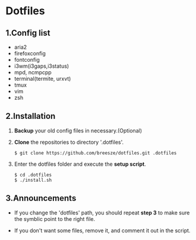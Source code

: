 # Dotfiles

## 1.Config list

- aria2
- firefoxconfig
- fontconfig
- i3wm(i3gaps,i3status)
- mpd, ncmpcpp
- terminal(termite, urxvt)
- tmux
- vim
- zsh

## 2.Installation

1. **Backup** your old config files in necessary.(Optional)

2. **Clone** the repositories to directory '.dotfiles'.

    ```shell
    $ git clone https://github.com/breesze/dotfiles.git .dotfiles
    ```

3. Enter the dotfiles folder and execute the **setup script**.

    ```shell
    $ cd .dotfiles
    $ ./install.sh
    ```
## 3.Announcements
- If you change the 'dotfiles' path, you should repeat **step 3** to make sure
   the symblic point to the right file.

- If you don't want some files, remove it, and comment it out in the script.

